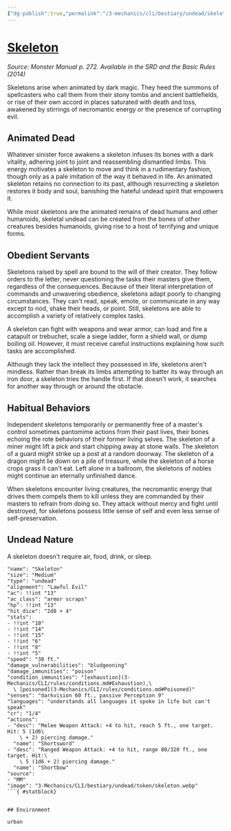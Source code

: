 ```yaml
---
{"dg-publish":true,"permalink":"/3-mechanics/cli/bestiary/undead/skeleton/","tags":["ttrpg-cli/compendium/src/5e/mm","ttrpg-cli/monster/cr/1-4","ttrpg-cli/monster/environment/urban","ttrpg-cli/monster/size/medium","ttrpg-cli/monster/type/undead"]}
---
```


# [Skeleton](3-Mechanics\CLI\bestiary\undead/skeleton.md)
*Source: Monster Manual p. 272. Available in the <span title='Systems Reference Document (5.1)'>SRD</span> and the Basic Rules (2014)*  

Skeletons arise when animated by dark magic. They heed the summons of spellcasters who call them from their stony tombs and ancient battlefields, or rise of their own accord in places saturated with death and loss, awakened by stirrings of necromantic energy or the presence of corrupting evil.

## Animated Dead

Whatever sinister force awakens a skeleton infuses its bones with a dark vitality, adhering joint to joint and reassembling dismantled limbs. This energy motivates a skeleton to move and think in a rudimentary fashion, though only as a pale imitation of the way it behaved in life. An animated skeleton retains no connection to its past, although resurrecting a skeleton restores it body and soul, banishing the hateful undead spirit that empowers it.

While most skeletons are the animated remains of dead humans and other humanoids, skeletal undead can be created from the bones of other creatures besides humanoids, giving rise to a host of terrifying and unique forms.

## Obedient Servants

Skeletons raised by spell are bound to the will of their creator. They follow orders to the letter, never questioning the tasks their masters give them, regardless of the consequences. Because of their literal interpretation of commands and unwavering obedience, skeletons adapt poorly to changing circumstances. They can't read, speak, emote, or communicate in any way except to nod, shake their heads, or point. Still, skeletons are able to accomplish a variety of relatively complex tasks.

A skeleton can fight with weapons and wear armor, can load and fire a catapult or trebuchet, scale a siege ladder, form a shield wall, or dump boiling oil. However, it must receive careful instructions explaining how such tasks are accomplished.

Although they lack the intellect they possessed in life, skeletons aren't mindless. Rather than break its limbs attempting to batter its way through an iron door, a skeleton tries the handle first. If that doesn't work, it searches for another way through or around the obstacle.

## Habitual Behaviors

Independent skeletons temporarily or permanently free of a master's control sometimes pantomime actions from their past lives, their bones echoing the rote behaviors of their former living selves. The skeleton of a miner might lift a pick and start chipping away at stone walls. The skeleton of a guard might strike up a post at a random doorway. The skeleton of a dragon might lie down on a pile of treasure, while the skeleton of a horse crops grass it can't eat. Left alone in a ballroom, the skeletons of nobles might continue an eternally unfinished dance.

When skeletons encounter living creatures, the necromantic energy that drives them compels them to kill unless they are commanded by their masters to refrain from doing so. They attack without mercy and fight until destroyed, for skeletons possess little sense of self and even less sense of self-preservation.

## Undead Nature

A skeleton doesn't require air, food, drink, or sleep.

```statblock
"name": "Skeleton"
"size": "Medium"
"type": "undead"
"alignment": "Lawful Evil"
"ac": !!int "13"
"ac_class": "armor scraps"
"hp": !!int "13"
"hit_dice": "2d8 + 4"
"stats":
- !!int "10"
- !!int "14"
- !!int "15"
- !!int "6"
- !!int "8"
- !!int "5"
"speed": "30 ft."
"damage_vulnerabilities": "bludgeoning"
"damage_immunities": "poison"
"condition_immunities": "[exhaustion](3-Mechanics/CLI/rules/conditions.md#Exhaustion),\
  \ [poisoned](3-Mechanics/CLI/rules/conditions.md#Poisoned)"
"senses": "darkvision 60 ft., passive Perception 9"
"languages": "understands all languages it spoke in life but can't speak"
"cr": "1/4"
"actions":
- "desc": "Melee Weapon Attack: +4 to hit, reach 5 ft., one target. Hit: 5 (1d6\
    \ + 2) piercing damage."
  "name": "Shortsword"
- "desc": "Ranged Weapon Attack: +4 to hit, range 80/320 ft., one target. Hit:\
    \ 5 (1d6 + 2) piercing damage."
  "name": "Shortbow"
"source":
- "MM"
"image": "3-Mechanics/CLI/bestiary/undead/token/skeleton.webp"
```{ #statblock}


## Environment

urban